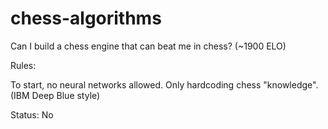 # chess-algorithms

Can I build a chess engine that can beat me in chess? (~1900 ELO)
 

Rules:

To start, no neural networks allowed. 
Only hardcoding chess "knowledge". (IBM Deep Blue style)


Status: No